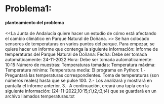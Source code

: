 # Problema1:

#### planteamiento del problema
<<La Junta de Andalucía quiere hacer un estudio de cómo está afectando el cambio climático en Parque Natural de Doñana. >>
Se han colocado sensores de temperaturas en varios puntos del parque.
Para empezar, se quiere hacer un informe que contenga la siguiente información:
Informe de temperaturas del Parque Natural de Doñana:
Fecha: Debe ser tomada automáticamente: 24-11-2022
Hora: Debe ser tomada automáticamente: 10:15
Número de muestras:
Temperaturas tomadas:
Temperatura máxima:
Temperatura mínima:
Temperatura media:
El programa en Python:
1.- Preguntará las temperaturas correspondientes.
Toma de temperaturas (son números reales) hasta que se pulse 100.
2.- Los analizará y mostrará en pantalla el informe anterior.
3.- A continuación, creará una tupla con la siguiente información:
(24-11-2022,10:15,t1,t2,t3,t4) que se guardará en un archivo llamados temperaturas.txt
